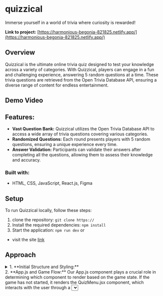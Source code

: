 # quizzical
Immerse yourself in a world of trivia where curiosity is rewarded!

**Link to project:** [https://harmonious-begonia-821825.netlify.app/](https://harmonious-begonia-821825.netlify.app/)

## Overview
Quizzical is the ultimate online trivia quiz designed to test your knowledge across a variety of categories. With Quizzical, players can engage in a fun and challenging experience, answering 5 random questions at a time. These trivia questions are retrieved from the Open Trivia Database API, ensuring a diverse range of content for endless entertainment.

## Demo Video

## Features:
- **Vast Question Bank:** Quizzical utilizes the Open Trivia Database API to access a wide array of trivia questions covering various categories.
- **Randomized Questions:** Each round presents players with 5 random questions, ensuring a unique experience every time.
- **Answer Validation:** Participants can validate their answers after completing all the questions, allowing them to assess their knowledge and accuracy.

### Built with: 
- HTML, CSS, JavaScript, React.js, Figma


## Setup
To run Quizzical locally, follow these steps:
1. clone the repository: `git clone https://`
2. Install the required dependencies: `npm install`
3. Start the application: `npm run dev`
or
- visit the site [link](#quizzical)

## Approach
<details>
  <summary>1. **Initial Structure and Styling:**</summary> 
<p>We started by creating the general structure of our application and implementing custom CSS. Our main components include QuizMenus.jsx, Quiz.jsx, and Trivia.jsx. We focused on setting up the overall layout and applied custom styling. Additionally, we practiced using CSS techniques such as z-index to manipulate the layering of elements, and we explored glassmorphism by utilizing box-shadows. </p>
 </details>
2. **App.js and Game Flow:** Our App.js component plays a crucial role in determining which component to render based on the game state. If the game has not started, it renders the QuizMenu.jsx component, which interacts with the user through a <select> form. We utilized the formData state to manage the user's trivia preferences and send the selected options to the API as a JSON-like object. We also added CSS styling and animations to enhance the user experience.
3. **QuizMenu.jsx:** This component manages user interactions related to trivia preferences. It sends the formData and utilizes the useEffect hook to handle side effects (inside Quiz.js where we render our questions), such as fetching data from the API. The component updates the formData state and communicates with the API to retrieve relevant trivia questions based on the user's preferences.
4. **Quiz.jsx:** In this component, we render the trivia questions obtained from the API. We implemented a form with radio inputs to emulate multiple-choice questions. To maintain a single source of truth, we created a state containing an array of objects, where each object represents a question. We passed this state to the <Trivia /> component, which dynamically generates and renders each question and its answer choices. By adopting this approach, our React app maintains a centralized state for all questions, simplifying management and ensuring consistency.

### Lessons Learned:
- **Importance of Planning:** I realized the significance of planning ahead to ensure the development of pure functions and components. As new features were added during the development process, I noticed that my code started becoming more complex and cluttered. To address this, I took a step back and went back to the drawing board. By carefully assessing the impact on performance and the structure of the code, I was able to break down the tasks and take a step-by-step approach. This allowed me to maintain a more organized and efficient codebase that I could easily follow. Although there are still areas I would like to refactor, such as addressing props drilling and extracting functions into their own files, planning ahead helped me avoid unnecessary complexity and improve the overall code quality.

- **Understanding Hooks:** Through the development of Quizzical, I gained a deep understanding of React hooks, specifically useState and useEffect. These hooks played a crucial role in managing state and handling component lifecycle events. I learned how to leverage the useState hook to create and manage state variables within functional components, enabling me to easily track and update data. The useEffect hook proved invaluable in managing side effects, such as fetching data from the API and performing actions in response to component lifecycle events. By mastering these hooks, I was able to ensure the proper flow and behavior of my application.

### Future Developments:
- User input to control number of questions.
- Timer
- Add a leaderboard to track high scores and encourage competition.
- API token, so each session will GUARENTEE a unique pool of questions, every rerun.

## Credit
A final solo project completely made from scratch as part of Scrimba's React Basic Course taught by @bobziroll!

Trivia Questions API: https://opentdb.com/api_config.php

## Connect

Thank you for reading about this project. If you'd like to connect with me for mentoring, collaboration, or employment opportunities, you can do so via the following links:

- Email [Youkwhan@gmail.com](**Youkwhan@gmail.com**)
- LinkedIn [https://www.linkedin.com/in/youkwhan/](https://www.linkedin.com/in/youkwhan/)
- Portfolio [https://devyouk.netlify.app](https://devyouk.netlify.app)

### License
This project is licensed under the [MIT License](LICENSE.md).
